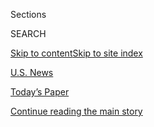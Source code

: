 <div id="app">

<div>

<div class="NYTAppHideMasthead css-zz1s19 e1suatyy0">

<div class="section css-ui9rw0 e1suatyy2">

<div class="css-11hrj97 er09x8g0">

<div class="css-6n7j50">

</div>

<span class="css-1dv1kvn">Sections</span>

<div class="css-10488qs">

<span class="css-1dv1kvn">SEARCH</span>

</div>

[Skip to content](#site-content)[Skip to site index](#site-index)

</div>

<div id="masthead-section-label" class="css-1fnb9ct eaxe0e00">

[U.S.
News](https://www.nytimes3xbfgragh.onion/section/us)

</div>

<div class="css-10698na e1huz5gh0">

</div>

</div>

<div id="masthead-bar-one" class="section hasLinks css-15hmgas e1csuq9d3">

<div class="css-uqyvli e1csuq9d0">

</div>

<div class="css-1uqjmks e1csuq9d1">

</div>

<div class="css-9e9ivx">

[](https://myaccount.nytimes3xbfgragh.onion/auth/login?response_type=cookie&client_id=vi)

</div>

<div class="css-1bvtpon e1csuq9d2">

[Today’s Paper](https://www.nytimes3xbfgragh.onion/section/todayspaper)

</div>

</div>

</div>

</div>

<div data-aria-hidden="false">

<div id="site-content" data-role="main">

<div id="top-wrapper" class="css-15p45cc eaca97t0" type="top">

<div id="top-slug" class="css-19x0jxb eaca97t1" hidden="">

Advertisement

</div>

[Continue reading the main
story](#after-top)

<div class="ad top-wrapper" style="text-align:center;height:100%;display:block;min-height:90px">

<div id="top" class="place-ad" data-position="top" data-size-key="top">

</div>

</div>

<div id="after-top">

</div>

</div>

<div id="collection-us" class="section css-15h4p1b e9abtgs0">

<div class="css-1j21atc e1svk9qx1">

<div class="css-fmiefx e1svk9qx2">

<div class="css-1hk7r2m eu54l5x0">

<div id="sponsor-wrapper" class="css-7a1pgi eaca97t0" type="sponsor" hidden="">

<div id="sponsor-slug" class="css-1l4mleb eaca97t1" hidden="">

Supported by

</div>

[Continue reading the main
story](#after-sponsor)

<div id="sponsor" class="ad sponsor-wrapper" style="text-align:left;height:100%;display:block">

</div>

<div id="after-sponsor">

</div>

</div>

</div>

</div>

<div class="css-nfcc9b e1svk9qx3">

<div class="css-vl9dhg e1svk9qx5">

<div class="css-1nrhkj6 e1svk9qx6">

# U.S. News

<div class="follow-button-placeholder" data-collection-id="">

</div>

</div>

</div>

</div>

</div>

<div class="css-4svvz1 ekkqrpp0">

<div id="collection-highlights-container" class="section css-18l1u7x e46isfb1">

<div class="css-m1whxf ekkqrpp1">

## Highlights

1.  ![<span class="css-1nk1g0h e1oaj3zl2"><span class="css-1dv1kvn">Credit</span>Caroline
    Yang for The New York
    Times</span>](https://static01.graylady3jvrrxbe.onion/images/2020/07/23/us/00floyd-memorial1/00floyd-memorial1-threeByTwoMediumAt2X-v2.jpg)
    
    <div class="css-xbztij">
    
    <div class="css-1hyfx7x">
    
    [![](https://static01.graylady3jvrrxbe.onion/images/2020/07/23/us/00floyd-memorial1/00floyd-memorial1-thumbStandard-v2.jpg)](/2020/07/29/us/george-floyd-memorial.html)
    
    </div>
    
    ## [Where George Floyd Was Killed: Solemn by Day, Violent by Night](/2020/07/29/us/george-floyd-memorial.html)
    
    Two months after the killing of Mr. Floyd, a South Minneapolis
    neighborhood remains a police-free
    zone.
    
    <span class="css-me3p27"></span><span class="css-1dydysp e4e4i5l3"></span><span class="css-9voj2j">By
    <span class="css-1baulvz" itemprop="name">Tim Arango</span> and
    <span class="css-1baulvz last-byline" itemprop="name">Matt
    Furber</span></span>
    
    </div>

2.  1.  ![<span class="css-1nk1g0h e1oaj3zl2"><span class="css-1dv1kvn">Credit</span>Mason
        Trinca for The New York
        Times</span>](https://static01.graylady3jvrrxbe.onion/images/2020/07/28/us/28PROTESTS-FACTCHECK01/merlin_175027512_55f858b6-0b1d-4a49-84ea-b2ae2a4e9109-threeByTwoMediumAt2X.jpg)
        
        <div class="css-1r9cexg">
        
        <div class="css-1ox3lt4">
        
        [![](https://static01.graylady3jvrrxbe.onion/images/2020/07/28/us/28PROTESTS-FACTCHECK01/merlin_175027512_55f858b6-0b1d-4a49-84ea-b2ae2a4e9109-thumbStandard.jpg)](/2020/07/28/us/portland-protests-fact-check.html)
        
        </div>
        
        ## [Fact Check: How Violent Are the Portland Protests?](/2020/07/28/us/portland-protests-fact-check.html)
        
        Attorney General William P. Barr said protesters had used
        fireworks, Tasers, pellet guns and lasers to target federal
        officers in
        Portland.
        
        <span class="css-me3p27"></span><span class="css-1dydysp e4e4i5l3"></span><span class="css-9voj2j">By
        <span class="css-1baulvz" itemprop="name">Kate Conger</span> and
        <span class="css-1baulvz last-byline" itemprop="name">Nicholas
        Bogel-Burroughs</span></span>
        
        </div>
    
    2.  ![<span class="css-1nk1g0h e1oaj3zl2"><span class="css-1dv1kvn">Credit</span>Mason
        Trinca for The New York
        Times</span>](https://static01.graylady3jvrrxbe.onion/images/2020/07/29/us/29portland-withdrawal/29portland-withdrawal-threeByTwoMediumAt2X.jpg)
        
        <div class="css-1r9cexg">
        
        <div class="css-1ox3lt4">
        
        [![](https://static01.graylady3jvrrxbe.onion/images/2020/07/29/us/29portland-withdrawal/29portland-withdrawal-thumbStandard.jpg)](/2020/07/29/us/protests-portland-federal-withdrawal.html)
        
        </div>
        
        ## [Federal Agents Agree to Withdraw From Portland, With Conditions](/2020/07/29/us/protests-portland-federal-withdrawal.html)
        
        Gov. Kate Brown of Oregon said the teams will begin a withdrawal
        on Thursday. Federal officials cautioned that they will withdraw
        only when they are confident the federal courthouse can be
        secured.
        
        <span class="css-me3p27"></span><span class="css-1dydysp e4e4i5l3"></span><span class="css-9voj2j">By
        <span class="css-1baulvz last-byline" itemprop="name">Mike
        Baker</span></span>
        
        </div>
    
    3.  ![<span class="css-1nk1g0h e1oaj3zl2"><span class="css-1dv1kvn">Credit</span>Mason
        Trinca for The New York
        Times</span>](https://static01.graylady3jvrrxbe.onion/images/2020/07/28/us/politics/28dc-unrest-feds/28dc-unrest-feds-threeByTwoMediumAt2X.jpg)
        
        <div class="css-1r9cexg">
        
        <div class="css-1ox3lt4">
        
        [![](https://static01.graylady3jvrrxbe.onion/images/2020/07/28/us/politics/28dc-unrest-feds/28dc-unrest-feds-thumbStandard.jpg)](/2020/07/28/us/federal-agents-portland-seattle-protests.html)
        
        </div>
        
        ## [From the Start, Federal Agents Demanded a Role in Suppressing Anti-Racism Protests](/2020/07/28/us/federal-agents-portland-seattle-protests.html)
        
        Twin government memos show how a gung-ho federal law enforcement
        response to anti-racism protests may have been driven by a shaky
        understanding of the demonstrations’
        roots.
        
        <span class="css-me3p27"></span><span class="css-1dydysp e4e4i5l3"></span><span class="css-9voj2j">By
        <span class="css-1baulvz" itemprop="name">Zolan
        Kanno-Youngs</span>,
        <span class="css-1baulvz" itemprop="name">Sergio Olmos</span>,
        <span class="css-1baulvz" itemprop="name">Mike Baker</span> and
        <span class="css-1baulvz last-byline" itemprop="name">Adam
        Goldman</span></span>
        
        </div>

</div>

</div>

<div id="mid1-wrapper" class="css-1mn4oms eaca97t0" type="rank">

<div id="mid1-slug" class="css-1tag3rd eaca97t1">

Advertisement

</div>

[Continue reading the main
story](#after-mid1)

<div id="mid1" class="ad mid1-wrapper" style="text-align:center;height:100%;display:block">

</div>

<div id="after-mid1">

</div>

</div>

<div class="section 5-band css-jhqenn ep7jkp60">

## [Coronavirus (US)](/spotlight/coronavirus)

[More in Coronavirus (US)
    »](/spotlight/coronavirus)

1.  ![<span class="css-1hhnwbi e1oaj3zl2"><span class="css-1dv1kvn">Credit</span>Darron
    Cummings/Associated
    Press</span>](https://static01.graylady3jvrrxbe.onion/images/2020/07/29/obituaries/Kernan/merlin_175064295_8651f784-a71d-41b2-a7b1-896b022d5949-videoLarge.jpg)
    
    <div class="css-10wtrbd">
    
    ## [Joseph Kernan, Vietnam P.O.W. and Indiana Governor, Dies at 74](/2020/07/29/us/politics/joseph-kernan-dead-coronavirus.html)
    
    He spent 11 months in a North Vietnamese prison after his plane was
    downed. He was later a long-serving mayor of South Bend. He died of
    Covid-19.
    
    <span class="css-me3p27"></span><span class="css-1dydysp e4e4i5l3"></span><span class="css-9voj2j">By
    <span class="css-1baulvz last-byline" itemprop="name">Sam
    Roberts</span></span>
    
    </div>

2.  ![<span class="css-1hhnwbi e1oaj3zl2"><span class="css-1dv1kvn">Credit</span>Philip
    Cheung for The New York
    Times</span>](https://static01.graylady3jvrrxbe.onion/images/2020/07/29/us/29testingcaliforniatoday/merlin_174940851_c1f7da5d-b606-42df-af20-75934f341c9d-videoLarge.jpg)
    
    <div class="css-10wtrbd">
    
    ## [Californians Support Black Lives Matter and Wearing Masks](/2020/07/29/us/california-coronavirus-demographics.html)
    
    Wednesday: A recent survey shows Californians are largely aligned,
    but differences of opinion reflect disparities. Also: L.G.B.T.Q.
    coronavirus data; and Emmy
    nominations.
    
    <span class="css-me3p27"></span><span class="css-1dydysp e4e4i5l3"></span><span class="css-9voj2j">By
    <span class="css-1baulvz last-byline" itemprop="name">Jill
    Cowan</span></span>
    
    </div>

3.  ![<span class="css-1hhnwbi e1oaj3zl2"><span class="css-1dv1kvn">Credit</span>Anna
    Moneymaker for The New York
    Times</span>](https://static01.graylady3jvrrxbe.onion/images/2020/07/29/us/politics/29dc-memo/29dc-memo-videoLarge.jpg)
    
    <div class="css-10wtrbd">
    
    ## [Divided and Demoralized on Virus Aid, Republicans Ask, ‘What’s in the Bill?’](/2020/07/29/us/politics/republicans-congress-virus-aid.html)
    
    Senators in the party are “all over the lot” on the pandemic bill as
    jobless benefits run out and the fate of any legislative deal
    remains
    uncertain.
    
    <span class="css-me3p27"></span><span class="css-1dydysp e4e4i5l3"></span><span class="css-9voj2j">By
    <span class="css-1baulvz last-byline" itemprop="name">Carl
    Hulse</span></span>
    
    </div>

4.  ![<span class="css-1hhnwbi e1oaj3zl2"><span class="css-1dv1kvn">Credit</span></span>](https://static01.graylady3jvrrxbe.onion/images/2020/07/28/us/covid-19-colleges-universities-promo-1595989754637/covid-19-colleges-universities-promo-1595989754637-videoLarge-v3.jpg)
    
    <div class="css-10wtrbd">
    
    ## [More Than 6,300 Coronavirus Cases Have Been Linked to U.S. Colleges](/interactive/2020/07/28/us/covid-19-colleges-universities.html)
    
    A Times survey of hundreds of schools represents the most
    comprehensive look at the toll the virus has already taken on the
    country’s colleges and
    universities.
    
    <span class="css-me3p27"></span><span class="css-1dydysp e4e4i5l3"></span><span class="css-9voj2j">By
    <span class="css-1baulvz" itemprop="name">Weiyi Cai</span>,
    <span class="css-1baulvz" itemprop="name">Danielle Ivory</span>,
    <span class="css-1baulvz" itemprop="name">Mitch Smith</span>,
    <span class="css-1baulvz" itemprop="name">Alex Lemonides</span> and
    <span class="css-1baulvz last-byline" itemprop="name">Lauryn
    Higgins</span></span>
    
    </div>

5.  ![<span class="css-1hhnwbi e1oaj3zl2"><span class="css-1dv1kvn">Credit</span>Doug
    Mills/The New York
    Times</span>](https://static01.graylady3jvrrxbe.onion/images/2020/07/28/us/politics/28dc-trump/merlin_175050237_6bf3bb40-8729-4112-9c5a-7609be5f66fe-videoLarge.jpg)
    
    <div class="css-10wtrbd">
    
    ## [‘Nobody Likes Me,’ Trump Complains, Renewing Defense of Dubious Science](/2020/07/28/us/politics/trump-nobody-likes-me-walks-out-briefing.html)
    
    The president lamented that his poll numbers were lower than those
    of his top science advisers. “It can only be my personality,” he
    said.
    
    <span class="css-me3p27"></span><span class="css-1dydysp e4e4i5l3"></span><span class="css-9voj2j">By
    <span class="css-1baulvz last-byline" itemprop="name">Michael
    Crowley</span></span>
    
    </div>

</div>

</div>

<div class="css-185go5a e1o5byef0">

<div class="css-15cbhtu">

  - [Latest](#stream-panel)
  - <span class="css-6n7j50">Search</span>
    <div class="control">
    <div class="label-container css-1dv1kvn">
    Search
    </div>
    <div class="css-wm4t3d">
    **<span id="clear-search-input" class="css-1dv1kvn">Clear this text
    input</span>
    </div>
    </div>
    <span class="css-1iovbfw"></span>

<div id="stream-panel" class="section css-8msx5b e1jz0cab1">

<div class="css-13mho3u">

1.  
    
    <div class="css-1cp3ece">
    
    <div class="css-1l4spti">
    
    [](/2020/07/29/obituaries/katherine-hoffman-dead-coronavirus.html)
    
    <div class="css-79elbk">
    
    ![](https://static01.graylady3jvrrxbe.onion/images/2020/07/27/obituaries/27Hoffman/27Hoffman-thumbWide.jpg?quality=75&auto=webp&disable=upscale)
    
    </div>
    
    ### <span class="css-m70j1g">Those We’ve Lost</span>
    
    ## Katherine Hoffman, ‘Eternal’ Florida State Figure, Dies at 105
    
    From the 1930s to the 2010s, as a student, professor and
    distinguished alumna, she was a model citizen in support of the
    school. She died of Covid-19.
    
    <div class="css-1nqbnmb ea5icrr0">
    
    By <span class="css-1n7hynb">Alex
    Traub</span>
    
    </div>
    
    </div>
    
    <div class="css-1lc2l26 e1xfvim33">
    
    </div>
    
    </div>

2.  
    
    <div class="css-1cp3ece">
    
    <div class="css-1l4spti">
    
    [](/2020/07/29/us/protests-portland-federal-withdrawal.html)
    
    <div class="css-79elbk">
    
    ![](https://static01.graylady3jvrrxbe.onion/images/2020/07/29/us/29portland-withdrawal/29portland-withdrawal-thumbWide.jpg?quality=75&auto=webp&disable=upscale)
    
    </div>
    
    ## Federal Agents Agree to Withdraw From Portland, With Conditions
    
    Gov. Kate Brown of Oregon said the teams will begin a withdrawal on
    Thursday. Federal officials cautioned that they will withdraw only
    when they are confident the federal courthouse can be secured.
    
    <div class="css-1nqbnmb ea5icrr0">
    
    By <span class="css-1n7hynb">Mike
    Baker</span>
    
    </div>
    
    </div>
    
    <div class="css-1lc2l26 e1xfvim33">
    
    </div>
    
    </div>

3.  
    
    <div class="css-1cp3ece">
    
    <div class="css-1l4spti">
    
    [](/video/us/politics/100000007262236/congress-tech-antitrust-hearings-live.html)
    
    <div class="css-79elbk">
    
    ![](https://static01.graylady3jvrrxbe.onion/images/2020/07/29/business/29techhearing-video/29techhearing-video-thumbWide.jpg?quality=75&auto=webp&disable=upscale)
    
    </div>
    
    ### <span class="css-5xm8y ezz4tcd1">Times</span><span class="css-1a54gqt">Video</span>
    
    ## Watch Live: Tech C.E.O.s Testify Before Congress
    
    Jeff Bezos of Amazon, Tim Cook of Apple, Mark Zuckerberg of Facebook
    and Sundar Pichai of Google will answer questions from House
    lawmakers about their business practices.
    
    <div class="css-1nqbnmb ea5icrr0">
    
    By
    <span class="css-1n7hynb">Reuters</span>
    
    </div>
    
    </div>
    
    <div class="css-1lc2l26 e1xfvim33">
    
    </div>
    
    </div>

4.  
    
    <div class="css-1cp3ece">
    
    <div class="css-1l4spti">
    
    [](/2020/07/29/travel/virus-college-travel-restrictions.html)
    
    <div class="css-79elbk">
    
    ![](https://static01.graylady3jvrrxbe.onion/images/2020/07/28/travel/28college/merlin_175044948_c9c97e00-b9bd-4332-8ad5-f1d0520b78ab-thumbWide.jpg?quality=75&auto=webp&disable=upscale)
    
    </div>
    
    ## The New College Drop-Off
    
    A bittersweet family tradition has become an exercise in risk
    assessment, logistics and trying to understand ever-changing rules.
    
    <div class="css-1nqbnmb ea5icrr0">
    
    By <span class="css-1n7hynb">Julie
    Weed</span>
    
    </div>
    
    </div>
    
    <div class="css-1lc2l26 e1xfvim33">
    
    </div>
    
    </div>

5.  
    
    <div class="css-1cp3ece">
    
    <div class="css-1l4spti">
    
    [](/2020/07/29/health/covid-school-reopening.html)
    
    <div class="css-79elbk">
    
    ![](https://static01.graylady3jvrrxbe.onion/images/2020/07/29/science/29VIRUS-SCHOOLS/29VIRUS-SCHOOLS-thumbWide.jpg?quality=75&auto=webp&disable=upscale)
    
    </div>
    
    ## School Closures in the Spring Saved Lives, Study Asserts
    
    But, experts caution, the findings highlight a period when few
    precautions were in place, and do not apply to current discussions
    about reopening schools.
    
    <div class="css-1nqbnmb ea5icrr0">
    
    By <span class="css-1n7hynb">Benedict Carey <span>and</span> Pam
    Belluck</span>
    
    </div>
    
    </div>
    
    <div class="css-1lc2l26 e1xfvim33">
    
    </div>
    
    </div>

6.  
    
    <div class="css-1cp3ece">
    
    <div class="css-1l4spti">
    
    [](/2020/07/29/us/politics/trump-putin-bounties.html)
    
    <div class="css-79elbk">
    
    ![](https://static01.graylady3jvrrxbe.onion/images/2020/07/29/us/politics/29dc-trump/29dc-trump-thumbWide.jpg?quality=75&auto=webp&disable=upscale)
    
    </div>
    
    ## Trump Did Not Ask Putin About Bounties on U.S. Troops in Afghanistan, He Says
    
    “I have never discussed it with him,” Mr. Trump told the website
    Axios.
    
    <div class="css-1nqbnmb ea5icrr0">
    
    By <span class="css-1n7hynb">Michael
    Crowley</span>
    
    </div>
    
    </div>
    
    <div class="css-1lc2l26 e1xfvim33">
    
    </div>
    
    </div>

7.  
    
    <div class="css-1cp3ece">
    
    <div class="css-1l4spti">
    
    [](/2020/07/29/business/coin-shortage-penny.html)
    
    <div class="css-79elbk">
    
    ![](https://static01.graylady3jvrrxbe.onion/images/2020/07/26/multimedia/00xp-penny-pix/00xp-penny-pix-thumbWide.jpg?quality=75&auto=webp&disable=upscale)
    
    </div>
    
    ## Will the Penny Survive Coronavirus? Some Hope Not
    
    Coins in circulation have become scarcer because fewer people are
    using them during the pandemic, renewing a debate over whether
    pennies have outlived their usefulness.
    
    <div class="css-1nqbnmb ea5icrr0">
    
    By <span class="css-1n7hynb">Jenny
    Gross</span>
    
    </div>
    
    </div>
    
    <div class="css-1lc2l26 e1xfvim33">
    
    </div>
    
    </div>

8.  
    
    <div class="css-1cp3ece">
    
    <div class="css-1l4spti">
    
    [](/2020/07/29/business/economy/ceo-pay-pandemic-layoffs.html)
    
    <div class="css-79elbk">
    
    ![](https://static01.graylady3jvrrxbe.onion/images/2020/07/29/business/29ceopay1/29ceopay1-thumbWide.jpg?quality=75&auto=webp&disable=upscale)
    
    </div>
    
    ## As the Pandemic Forced Layoffs, C.E.O.s Gave Up Little
    
    Some corporate bosses offered to cut their pay, but most did not.
    Those who did gave up less than 10 percent of what they received
    last year.
    
    <div class="css-1nqbnmb ea5icrr0">
    
    By <span class="css-1n7hynb">Peter
    Eavis</span>
    
    </div>
    
    </div>
    
    <div class="css-1lc2l26 e1xfvim33">
    
    </div>
    
    </div>

9.  
    
    <div class="css-1cp3ece">
    
    <div class="css-1l4spti">
    
    [](/2020/07/29/us/elections/biden-vs-trump.html)
    
    <div class="css-79elbk">
    
    ![](https://static01.graylady3jvrrxbe.onion/images/2020/07/13/us/politics/elections-briefing-promo-image/elections-briefing-promo-image-thumbWide-v2.jpg?quality=75&auto=webp&disable=upscale)
    
    </div>
    
    ## 2020 Election Live Updates: Trump Says He and Putin Did Not Discuss Reported Russian Bounties
    
    President Trump and Joe Biden are tied in Georgia, a new poll shows.
    Representative Louie Gohmert, who did not wear a mask at multiple
    congressional hearings this week, tested positive for the
    coronavirus.
    
    <div class="css-1nqbnmb ea5icrr0">
    
    </div>
    
    </div>
    
    <div class="css-1lc2l26 e1xfvim33">
    
    </div>
    
    </div>

10. 
    
    <div class="css-1cp3ece">
    
    <div class="css-1l4spti">
    
    [](/2020/07/29/us/politics/biden-vp-announcement.html)
    
    <div class="css-79elbk">
    
    ![](https://static01.graylady3jvrrxbe.onion/images/2020/04/20/us/onpolitics-2020-still/onpolitics-2020-still-thumbWide.jpg?quality=75&auto=webp&disable=upscale)
    
    </div>
    
    ### <span class="css-m70j1g">On Politics</span>
    
    ## The Latest on Biden’s V.P. Timeline
    
    The presumptive nominee rolls out a racial justice plan: This is
    your politics tip sheet.
    
    <div class="css-1nqbnmb ea5icrr0">
    
    By <span class="css-1n7hynb">Giovanni Russonello</span>
    
    </div>
    
    </div>
    
    <div class="css-1lc2l26 e1xfvim33">
    
    </div>
    
    </div>

<div class="css-13mho3u">

<div class="css-1t62hi8">

<div class="css-1stvaey">

Show
More

<div>

<div style="border:0;clip:rect(0 0 0 0);height:1px;margin:-1px;overflow:hidden;white-space:nowrap;padding:0;width:1px;position:absolute" data-role="log" data-aria-live="assertive">

</div>

<div style="border:0;clip:rect(0 0 0 0);height:1px;margin:-1px;overflow:hidden;white-space:nowrap;padding:0;width:1px;position:absolute" data-role="log" data-aria-live="assertive">

</div>

<div style="border:0;clip:rect(0 0 0 0);height:1px;margin:-1px;overflow:hidden;white-space:nowrap;padding:0;width:1px;position:absolute" data-role="log" data-aria-live="polite">

</div>

<div style="border:0;clip:rect(0 0 0 0);height:1px;margin:-1px;overflow:hidden;white-space:nowrap;padding:0;width:1px;position:absolute" data-role="log" data-aria-live="polite">

</div>

</div>

</div>

</div>

</div>

</div>

<div class="css-g6hk37 supplemental">

<div id="mid2-wrapper" class="css-10wkyv7 eaca97t0" type="lede">

<div id="mid2-slug" class="css-1tag3rd eaca97t1">

Advertisement

</div>

[Continue reading the main
story](#after-mid2)

<div id="mid2" class="ad mid2-wrapper" style="text-align:center;height:100%;display:block;min-height:250px">

</div>

<div id="after-mid2">

</div>

</div>

<div id="mktg-wrapper" class="css-oxle51 eaca97t0" type="mktg">

<div id="mktg-slug" class="css-1tag3rd eaca97t1">

Advertisement

</div>

[Continue reading the main
story](#after-mktg)

<div id="mktg" class="ad mktg-wrapper" style="text-align:center;height:100%;display:block">

</div>

<div id="after-mktg">

</div>

</div>

</div>

</div>

</div>

</div>

</div>

</div>

## Site Index

<div>

</div>

## Site Information Navigation

  - [© <span>2020</span> <span>The New York Times
    Company</span>](https://help.nytimes3xbfgragh.onion/hc/en-us/articles/115014792127-Copyright-notice)

<!-- end list -->

  - [NYTCo](https://www.nytco.com/)
  - [Contact
    Us](https://help.nytimes3xbfgragh.onion/hc/en-us/articles/115015385887-Contact-Us)
  - [Work with us](https://www.nytco.com/careers/)
  - [Advertise](https://nytmediakit.com/)
  - [T Brand Studio](http://www.tbrandstudio.com/)
  - [Your Ad
    Choices](https://www.nytimes3xbfgragh.onion/privacy/cookie-policy#how-do-i-manage-trackers)
  - [Privacy](https://www.nytimes3xbfgragh.onion/privacy)
  - [Terms of
    Service](https://help.nytimes3xbfgragh.onion/hc/en-us/articles/115014893428-Terms-of-service)
  - [Terms of
    Sale](https://help.nytimes3xbfgragh.onion/hc/en-us/articles/115014893968-Terms-of-sale)
  - [Site
    Map](https://spiderbites.nytimes3xbfgragh.onion)
  - [Help](https://help.nytimes3xbfgragh.onion/hc/en-us)
  - [Subscriptions](https://www.nytimes3xbfgragh.onion/subscription?campaignId=37WXW)

</div>

</div>
